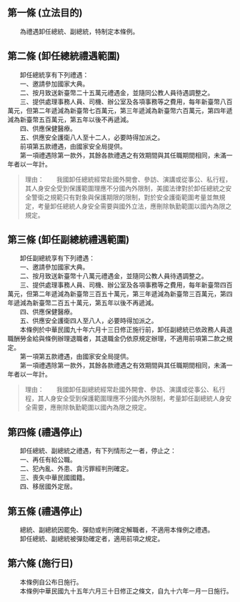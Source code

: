 第一條 (立法目的)
-----------------
　　為禮遇卸任總統、副總統，特制定本條例。  


第二條 (卸任總統禮遇範圍)
-------------------------
　　卸任總統享有下列禮遇：  
　　一、邀請參加國家大典。  
　　二、按月致送新臺幣二十五萬元禮遇金，並隨同公教人員待遇調整之。  
　　三、提供處理事務人員、司機、辦公室及各項事務等之費用，每年新臺幣八百萬元，但第二年遞減為新臺幣七百萬元，第三年遞減為新臺幣六百萬元，第四年遞減為新臺幣五百萬元，第五年以後不再遞減。  
　　四、供應保健醫療。  
　　五、供應安全護衛八人至十二人，必要時得加派之。  
　　前項第五款禮遇，由國家安全局提供。  
　　第一項禮遇除第一款外，其餘各款禮遇之有效期間與其任職期間相同，未滿一年者以一年計。  
> 理由：　　我國卸任總統經常赴國外開會、參訪、演講或從事公、私行程，其人身安全受到保護範圍理應不分國內外限制，美國法律對於卸任總統之安全警衛之規範只有對象與保護期限的限制，對於安全護衛範圍考量並無規定，考量卸任總統人身安全需要與國外立法，應刪除執勤範圍以國內為限之規定。



第三條 (卸任副總統禮遇範圍)
---------------------------
　　卸任副總統享有下列禮遇：  
　　一、邀請參加國家大典。  
　　二、按月致送新臺幣十八萬元禮遇金，並隨同公教人員待遇調整之。  
　　三、提供處理事務人員、司機、辦公室及各項事務等之費用，每年新臺幣四百萬元，但第二年遞減為新臺幣三百五十萬元，第三年遞減為新臺幣三百萬元，第四年遞減為新臺幣二百五十萬元，第五年以後不再遞減。  
　　四、供應保健醫療。  
　　五、供應安全護衛四人至八人，必要時得加派之。  
　　本條例於中華民國九十年六月十三日修正施行前，卸任副總統已依政務人員退職酬勞金給與條例辦理退職者，其退職金仍依原規定辦理，不適用前項第二款之規定。  
　　第一項第五款禮遇，由國家安全局提供。  
　　第一項禮遇除第一款外，其餘各款禮遇之有效期間與其任職期間相同，未滿一年者以一年計。  
> 理由：　　我國卸任副總統經常赴國外開會、參訪、演講或從事公、私行程，其人身安全受到保護範圍理應不分國內外限制，考量卸任副總統人身安全需要，應刪除執勤範圍以國內為限之規定。



第四條 (禮遇停止)
-----------------
　　卸任總統、副總統之禮遇，有下列情形之一者，停止之：  
　　一、再任有給公職。  
　　二、犯內亂、外患、貪污罪經判刑確定。  
　　三、喪失中華民國國籍。  
　　四、移居國外定居。  


第五條 (禮遇停止)
-----------------
　　總統、副總統因罷免、彈劾或判刑確定解職者，不適用本條例之禮遇。  
　　卸任總統、副總統被彈劾確定者，適用前項之規定。  


第六條 (施行日)
---------------
　　本條例自公布日施行。  
　　本條例中華民國九十五年六月三十日修正之條文，自九十六年一月一日施行。
